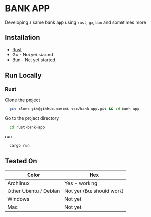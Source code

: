 
# BANK APP

Developing a same bank app using `rust`, `go`, `bun` and sometimes more


## Installation

 - [Rust](https://www.rust-lang.org/tools/install)
 - Go - Not yet started
 - Bun - Not yet started
## Run Locally

### Rust

Clone the project

```bash
  git clone git@github.com:mi-tec/bank-app.git && cd bank-app
```

Go to the project directory

```bash
  cd rust-bank-app
```

run

```bash
  cargo run
```

## Tested On

| Color             | Hex                                                                |
| ----------------- | ------------------------------------------------------------------ |
| Archlinux | Yes - working |
| Other Ubuntu / Debian | Not yet (But should work) |
| Windows | Not yet |
| Mac | Not yet |


